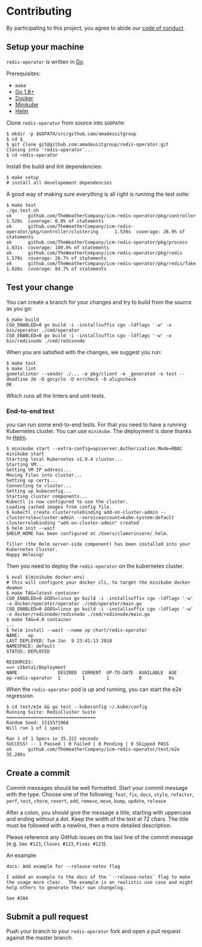 # Contributing

By participating to this project, you agree to abide our [code of
conduct](/CODE_OF_CONDUCT.md).

## Setup your machine

`redis-operator` is written in [Go](https://golang.org/).

Prerequisites:

* `make`
* [Go 1.8+](https://golang.org/doc/install)
* [Docker](https://www.docker.com/)
* [Minikube](https://github.com/kubernetes/minikube)
* [Helm](https://helm.sh)

Clone `redis-operator` from source into `$GOPATH`:

```console
$ mkdir -p $GOPATH/src/github.com/amadeusitgroup
$ cd $_
$ git clone git@github.com:amadeusitgroup/redis-operator.git
Cloning into 'redis-operator'...
$ cd redis-operator
```

Install the build and lint dependencies:

```console
$ make setup
# install all developement dependencies
```

A good way of making sure everything is all right is running the test suite:

```console
$ make test
./go.test.sh
ok      github.com/TheWeatherCompany/icm-redis-operator/pkg/controller 1.520s  coverage: 0.0% of statements
ok      github.com/TheWeatherCompany/icm-redis-operator/pkg/controller/clustering      1.539s  coverage: 26.9% of statements
ok      github.com/TheWeatherCompany/icm-redis-operator/pkg/process    1.031s  coverage: 100.0% of statements
ok      github.com/TheWeatherCompany/icm-redis-operator/pkg/redis      1.570s  coverage: 26.7% of statements
ok      github.com/TheWeatherCompany/icm-redis-operator/pkg/redis/fake 1.026s  coverage: 84.7% of statements
```

## Test your change

You can create a branch for your changes and try to build from the source as you go:

```console
$ make build
CGO_ENABLED=0 go build -i -installsuffix cgo -ldflags '-w' -o bin/operator ./cmd/operator
CGO_ENABLED=0 go build -i -installsuffix cgo -ldflags '-w' -o bin/redisnode ./cmd/redisnode
```

When you are satisfied with the changes, we suggest you run:

```console
$ make test
$ make lint
gometalinter --vendor ./... -e pkg/client -e _generated -e test --deadline 2m -D gocyclo -D errcheck -D aligncheck
OK
```

Which runs all the linters and unit-tests.

### End-to-end test
you can run some end-to-end tests. For that you need to have a running Kubernetes cluster. You can use `minikube`. The deployment is done thanks to [Helm](https://helm.sh).

```console
$ minikube start --extra-config=apiserver.Authorization.Mode=RBAC
minikube start
Starting local Kubernetes v1.9.4 cluster...
Starting VM...
Getting VM IP address...
Moving files into cluster...
Setting up certs...
Connecting to cluster...
Setting up kubeconfig...
Starting cluster components...
Kubectl is now configured to use the cluster.
Loading cached images from config file.
$ kubectl create clusterrolebinding add-on-cluster-admin --clusterrole=cluster-admin --serviceaccount=kube-system:default
clusterrolebinding "add-on-cluster-admin" created
$ helm init --wait
$HELM_HOME has been configured at /Users/clamoriniere/.helm.

Tiller (the Helm server-side component) has been installed into your Kubernetes Cluster.
Happy Helming!
```

Then you need to deploy the `redis-operator` on the kubernetes cluster.

```console
$ eval $(minikube docker-env)
# this will configure your docker cli, to target the minikube docker deamon
$ make TAG=latest container
CGO_ENABLED=0 GOOS=linux go build -i -installsuffix cgo -ldflags '-w' -o docker/operator/operator ./cmd/operator/main.go
CGO_ENABLED=0 GOOS=linux go build -i -installsuffix cgo -ldflags '-w' -o docker/redisnode/redisnode ./cmd/redisnode/main.go
$ make TAG=4.0 container
...
$ helm install --wait --name op chart/redis-operator
NAME:   op
LAST DEPLOYED: Tue Jan  9 23:41:13 2018
NAMESPACE: default
STATUS: DEPLOYED

RESOURCES:
==> v1beta1/Deployment
NAME               DESIRED  CURRENT  UP-TO-DATE  AVAILABLE  AGE
op-redis-operator  1        1        1           0          0s
```

When the `redis-operator` pod is up and running, you can start the e2e regression.

```console
$ cd test/e2e && go test --kubeconfig ~/.kube/config
Running Suite: RedisCluster Suite
=================================
Random Seed: 1515571968
Will run 1 of 1 specs

Ran 1 of 1 Specs in 35.222 seconds
SUCCESS! -- 1 Passed | 0 Failed | 0 Pending | 0 Skipped PASS
ok      github.com/TheWeatherCompany/icm-redis-operator/test/e2e       35.288s
```

## Create a commit

Commit messages should be well formatted.
Start your commit message with the type. Choose one of the following:
`feat`, `fix`, `docs`, `style`, `refactor`, `perf`, `test`, `chore`, `revert`, `add`, `remove`, `move`, `bump`, `update`, `release`

After a colon, you should give the message a title, starting with uppercase and ending without a dot.
Keep the width of the text at 72 chars.
The title must be followed with a newline, then a more detailed description.

Please reference any GitHub issues on the last line of the commit message (e.g. `See #123`, `Closes #123`, `Fixes #123`).

An example:

```
docs: Add example for --release-notes flag

I added an example to the docs of the `--release-notes` flag to make
the usage more clear.  The example is an realistic use case and might
help others to generate their own changelog.

See #284
```

## Submit a pull request

Push your branch to your `redis-operator` fork and open a pull request against the
master branch.
